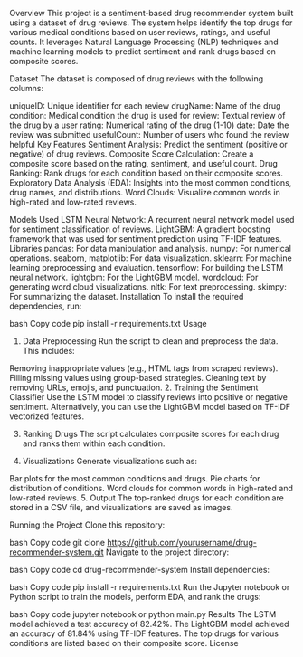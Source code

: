 Overview
This project is a sentiment-based drug recommender system built using a dataset of drug reviews. The system helps identify the top drugs for various medical conditions based on user reviews, ratings, and useful counts. It leverages Natural Language Processing (NLP) techniques and machine learning models to predict sentiment and rank drugs based on composite scores.

Dataset
The dataset is composed of drug reviews with the following columns:

uniqueID: Unique identifier for each review
drugName: Name of the drug
condition: Medical condition the drug is used for
review: Textual review of the drug by a user
rating: Numerical rating of the drug (1-10)
date: Date the review was submitted
usefulCount: Number of users who found the review helpful
Key Features
Sentiment Analysis: Predict the sentiment (positive or negative) of drug reviews.
Composite Score Calculation: Create a composite score based on the rating, sentiment, and useful count.
Drug Ranking: Rank drugs for each condition based on their composite scores.
Exploratory Data Analysis (EDA): Insights into the most common conditions, drug names, and distributions.
Word Clouds: Visualize common words in high-rated and low-rated reviews.

Models Used
LSTM Neural Network: A recurrent neural network model used for sentiment classification of reviews.
LightGBM: A gradient boosting framework that was used for sentiment prediction using TF-IDF features.
Libraries
pandas: For data manipulation and analysis.
numpy: For numerical operations.
seaborn, matplotlib: For data visualization.
sklearn: For machine learning preprocessing and evaluation.
tensorflow: For building the LSTM neural network.
lightgbm: For the LightGBM model.
wordcloud: For generating word cloud visualizations.
nltk: For text preprocessing.
skimpy: For summarizing the dataset.
Installation
To install the required dependencies, run:

bash
Copy code
pip install -r requirements.txt
Usage
1. Data Preprocessing
Run the script to clean and preprocess the data. This includes:

Removing inappropriate values (e.g., HTML tags from scraped reviews).
Filling missing values using group-based strategies.
Cleaning text by removing URLs, emojis, and punctuation.
2. Training the Sentiment Classifier
Use the LSTM model to classify reviews into positive or negative sentiment. Alternatively, you can use the LightGBM model based on TF-IDF vectorized features.

3. Ranking Drugs
The script calculates composite scores for each drug and ranks them within each condition.

4. Visualizations
Generate visualizations such as:

Bar plots for the most common conditions and drugs.
Pie charts for distribution of conditions.
Word clouds for common words in high-rated and low-rated reviews.
5. Output
The top-ranked drugs for each condition are stored in a CSV file, and visualizations are saved as images.

Running the Project
Clone this repository:

bash
Copy code
git clone https://github.com/yourusername/drug-recommender-system.git
Navigate to the project directory:

bash
Copy code
cd drug-recommender-system
Install dependencies:

bash
Copy code
pip install -r requirements.txt
Run the Jupyter notebook or Python script to train the models, perform EDA, and rank the drugs:

bash
Copy code
jupyter notebook or python main.py
Results
The LSTM model achieved a test accuracy of 82.42%.
The LightGBM model achieved an accuracy of 81.84% using TF-IDF features.
The top drugs for various conditions are listed based on their composite score.
License

